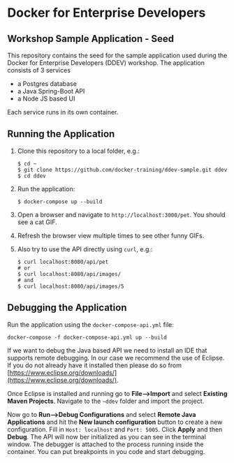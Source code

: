 # Docker for Enterprise Developers
## Workshop Sample Application - Seed
This repository contains the seed for the sample application used during the Docker for Enterprise Developers (DDEV) workshop. The application consists of 3 services

* a Postgres database
* a Java Spring-Boot API
* a Node JS based UI

Each service runs in its own container.

## Running the Application
1. Clone this repository to a local folder, e.g.:

    ```
    $ cd ~
    $ git clone https://github.com/docker-training/ddev-sample.git ddev
    $ cd ddev
    ```

2. Run the application:

    ```
    $ docker-compose up --build
    ```

3. Open a browser and navigate to `http://localhost:3000/pet`. You should see a cat GIF. 
4. Refresh the browser view multiple times to see other funny GIFs.
5. Also try to use the API directly using `curl`, e.g.:

    ```
    $ curl localhost:8080/api/pet
    # or
    $ curl localhost:8080/api/images/
    # and
    $ curl localhost:8080/api/images/5
    ```

## Debugging the Application
Run the application using the `docker-compose-api.yml` file:

```
docker-compose -f docker-compose-api.yml up --build
```

If we want to debug the Java based API we need to install an IDE that supports remote debugging. In our case we recommend the use of Eclipse. If you do not already have it installed then please do so from [https://www.eclipse.org/downloads/](https://www.eclipse.org/downloads/).

Once Eclipse is installed and running go to **File-->Import** and select **Existing Maven Projects**. Navigate to the `~ddev` folder and import the project.

Now go to **Run-->Debug Configurations** and select **Remote Java Applications** and hit the **New launch configuration** button to create a new configuration. Fill in `Host: localhost` and `Port: 5005`. Click **Apply** and then **Debug**. The API will now ber initialized as you can see in the terminal window. The debugger is attached to the process running inside the container. You can put breakpoints in you code and start debugging. 